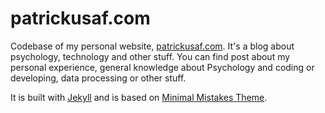 # patrickusaf.com

Codebase of my personal website, [patrickusaf.com](patrickusaf.github.io). It's a blog about psychology, technology and other stuff. You can find post about my personal experience, general knowledge about Psychology and coding or developing, data processing or other stuff.

It is built with [Jekyll](http://jekyllrb.com) and is based on [Minimal Mistakes Theme](https://mmistakes.github.io/minimal-mistakes/).
